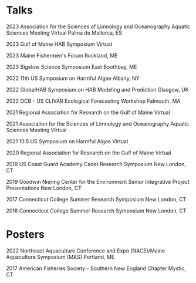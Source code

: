 
# Talks 

2023 Association for the Sciences of Limnology and Oceanography Aquatic Sciences Meeting Virtual Palma de Mallorca, ES

2023 Gulf of Maine HAB Symposium Virtual

2023 Maine Fishermen's Forum Rockland, ME

2023 Bigelow Science Symposium East Boothbay, ME

2022 11th US Symposium on Harmful Algae Albany, NY

2022 GlobalHAB Symposium on HAB Modeling and Prediction Glasgow, UK

2022 OCB - US CLIVAR Ecological Forecasting Workshop Falmouth, MA

2021 Regional Association for Research on the Gulf of Maine Virtual

2021 Association for the Sciences of Limnology and Oceanography Aquatic Sciences Meeting Virtual

2021 10.5 US Symposium on Harmful Algae Virtual

2020 Regional Association for Research on the Gulf of Maine Virtual

2019 US Coast Guard Academy Cadet Research Symposium New London, CT

2019 Goodwin Niering Center for the Environment Senior Integrative Project Presentations New London, CT

2017 Connecticut College Summer Research Symposium New London, CT

2016 Connecticut College Summer Research Symposium New London, CT

# Posters

2022 Northeast Aquaculture Conference and Expo (NACE)/Maine Aquaculture Symposium (MAS) Portland, ME

2017 American Fisheries Society - Southern New England Chapter Mystic, CT
